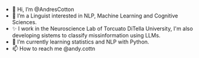 - 👋 Hi, I’m @AndresCotton
- 👀 I’m a Linguist interested in NLP, Machine Learning and Cognitive Sciences.
- ✨ I work in the Neuroscience Lab of Torcuato DiTella University, I'm also developing sistems to classify missinformation using LLMs.
- 🌱 I’m currently learning statistics and NLP with Python.
- 📫 How to reach me @andy.cottn

<!---
AndresCotton/AndresCotton is a ✨ special ✨ repository because its `README.md` (this file) appears on your GitHub profile.
You can click the Preview link to take a look at your changes.
--->
